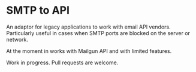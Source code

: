 # SMTP to API

An adaptor for legacy applications to work with email API vendors.
Particularly useful in cases when SMTP ports are blocked on the server or network.

At the moment in works  with Mailgun API and with limited features.

Work in progress. Pull requests are welcome.
